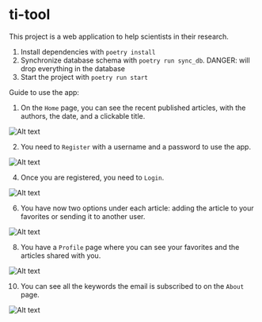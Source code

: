 # ti-tool

This project is a web application to help scientists in their research.

1. Install dependencies with `poetry install`
2. Synchronize database schema with `poetry run sync_db`. DANGER: will drop everything in the database
3. Start the project with `poetry run start`

Guide to use the app:

1. On the `Home` page, you can see the recent published articles, with the authors, the date, and a clickable title.

![Alt text](https://i.imgur.com/ppi3WN2.png)

2. You need to `Register` with a username and a password to use the app.

![Alt text](https://i.imgur.com/sxArDn7.png)

4. Once you are registered, you need to `Login`.

![Alt text](https://i.imgur.com/olSSE3L.png)

6. You have now two options under each article: adding the article to your favorites or sending it to another user.

![Alt text](https://i.imgur.com/gXQuKQU.png)

8. You have a `Profile` page where you can see your favorites and the articles shared with you.

![Alt text](https://i.imgur.com/GtvMxow.png)

10. You can see all the keywords the email is subscribed to on the `About` page.

![Alt text](https://i.imgur.com/DhCB4yk.png)
